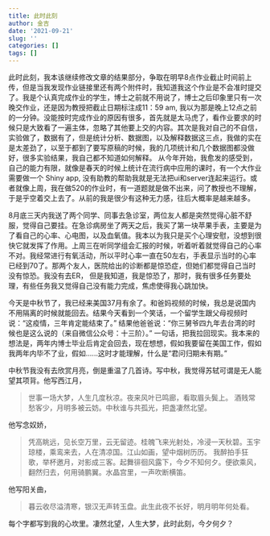 ```yaml
---
title: 此时此刻
author: 金吉
date: '2021-09-21'
slug: ''
categories: []
tags: []
---
```



此时此刻，我本该继续修改文章的结果部分，争取在明早8点作业截止时间前上传，但是当我发现作业链接里还有两个附件时，我知道我这个作业是不会准时提交了。我是个认真完成作业的学生，博士之前就不用说了，博士之后印象里只有一次晚交作业，还是因为教授把截止日期标注成11：59 am, 我以为那是晚上12点之前的一分钟。没能按时完成作业的原因有很多，首先就是太马虎了，看作业要求的时候只是大致看了一遍主体，忽略了其他要上交的内容。其次是我对自己的不自信，实验做了，数据有了，但是统计分析、数据图，以及解释数据这三点，我做的实在是太差劲了，以至于都到了要写原稿的时候，我的几项统计和几个数据图都没做好，很多实验结果，我自己都不知道如何解释。
从今年开始，我愈发的感受到，自己的能力有限，就像是春天的时候上统计在流行病中应用的课时，有一个大作业需要做一个 Shiny app, 没有助教的帮助我就是无法把ui和server连起来运行。或者就像上周，我在做520的作业时，有一道题就是做不出来，问了教授也不理解，于是乎空着交上去了。从前的我是很少有这种无力感，往后大概率是越来越多。  



8月底三天内我送了两个同学、同事去急诊室，两位友人都是突然觉得心脏不舒服，觉得自己要挂。在急诊病房坐了两天之后，我买了第一块苹果手表，主要是为了看自己的心率、心电图，以及血氧值。我本以为我只是买个心理安慰，没想到很快它就发挥了作用。上周三在听同学组会汇报的时候，听着听着就觉得自己的心率不对。我经常进行有氧活动，所以平时心率一直在50左右，手表显示当时的心率已经到70了。那两个友人，医院给出的诊断都是惊恐症，但她们都觉得自己当时没有惊恐。我没有去ER， 但是我知道，我是惊恐了，那时，我有很多任务要处理，有些任务我又觉得自己没有能力完成，焦虑使得我心跳加快。    

今天是中秋节了，我已经来美国37月有余了。和爸妈视频的时候，我总是说国内不用隔离的时候就能回去。结果今天看到一个笑话，一个留学生跟父母视频时说：“这疫情，三年肯定能结束了。” 结果他爸爸说：“你三舅爷四九年去台湾的时候也是这么说的（来自微信公众号：十三阶）。” 一句话，把我拉回现实。我本来的想法是，两年内博士毕业后肯定会回去，现在想想，假如我要留在美国工作，假如我两年内毕不了业，假如......这时才能理解，什么是“君问归期未有期。”

中秋节我没有去欣赏月亮，倒是重温了几首诗。写中秋，我觉得苏轼可谓是无人能望其项背。他写西江月，
>世事一场大梦，人生几度秋凉。夜来风叶已鸣廊，看取眉头鬓上。
酒贱常愁客少，月明多被云妨。中秋谁与共孤光，把盏凄然北望。

他写念奴娇，
>凭高眺远，见长空万里，云无留迹。桂魄飞来光射处，冷浸一天秋碧。玉宇琼楼，乘鸾来去，人在清凉国。江山如画，望中烟树历历。
 我醉拍手狂歌，举杯邀月，对影成三客。起舞徘徊风露下，今夕不知何夕。便欲乘风，翻然归去，何用骑鹏翼。水晶宫里，一声吹断横笛。
 
他写阳关曲，
> 暮云收尽溢清寒，银汉无声转玉盘。此生此夜不长好，明月明年何处看。

每个字都写到我的心坎里。凄然北望，人生大梦，此时此刻，今夕何夕？





